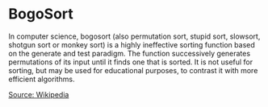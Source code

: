 <h1>BogoSort</h1>
<p>In computer science, bogosort (also permutation sort, stupid sort, slowsort, shotgun sort or monkey sort) is a highly ineffective sorting function based on the generate and test paradigm. The function successively generates permutations of its input until it finds one that is sorted. It is not useful for sorting, but may be used for educational purposes, to contrast it with more efficient algorithms.</p>

<a href="https://en.wikipedia.org/wiki/Bogosort">Source: Wikipedia</a>